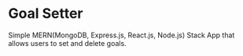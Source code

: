 # Goal Setter

Simple MERN(MongoDB, Express.js, React.js, Node.js) Stack App that allows users to set and delete goals.
